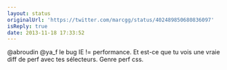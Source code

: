 ```yaml
---
layout: status
originalUrl: 'https://twitter.com/marcgg/status/402489850680836097'
isReply: true
date: 2013-11-18 17:33:52
---
```


@abroudin @ya_f le bug IE != performance. Et est-ce que tu vois une vraie diff de perf avec tes sélecteurs. Genre perf css.
